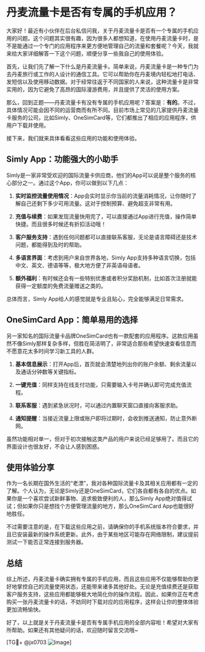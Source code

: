 # 丹麦流量卡是否有专属的手机应用？

大家好！最近有小伙伴在后台私信问我，关于丹麦流量卡是否有一个专属的手机应用的问题。这个问题其实很有趣，因为很多人都想知道，在使用丹麦流量卡时，是不是能通过一个专门的应用程序来更方便地管理自己的流量和套餐呢？今天，我就来给大家详细解答一下这个问题，顺便分享一些我自己的使用体验。

首先，让我们先了解一下什么是丹麦流量卡。简单来说，丹麦流量卡是一种专门为去丹麦旅行或工作的人设计的通信工具。它可以帮助你在丹麦境内轻松地打电话、发短信以及使用移动数据。对于经常往返于不同国家的人来说，这种流量卡是非常实用的，因为它避免了高昂的国际漫游费用，并且提供了灵活的使用方案。

那么，回到正题——丹麦流量卡有没有专属的手机应用呢？答案是：**有的**。不过，具体情况可能会因不同的运营商而有所不同。目前市场上常见的几家提供丹麦流量卡服务的公司，比如Simly、OneSimCard等，它们都推出了相应的应用程序，供用户下载并使用。

接下来，我们就来具体看看这些应用的功能和使用体验。

## Simly App：功能强大的小助手

Simly是一家非常受欢迎的国际流量卡供应商，他们的App可以说是整个服务的核心部分之一。通过这个App，你可以做到以下几点：

1. **实时监控流量使用情况**：App会实时显示你当前的流量消耗情况，让你随时了解自己还剩下多少可用流量。这对于控制预算、避免超支非常有用。
   
2. **充值与续费**：如果发现流量快用完了，可以直接通过App进行充值，操作简单快捷。而且很多时候还有折扣活动哦！

3. **客户服务支持**：遇到任何问题都可以直接联系客服，无论是语言障碍还是技术问题，都能得到及时的帮助。

4. **多语言界面**：考虑到用户来自世界各地，Simly App支持多种语言切换，包括中文、英文、德语等等，极大地方便了非英语母语者。

5. **额外福利**：有时候还会有一些特别优惠或者积分奖励机制，比如首次注册就能获得一定额度的免费流量赠送之类的。

总体而言，Simly App给人的感觉就是专业且贴心，完全能够满足日常需求。

## OneSimCard App：简单易用的选择

另一家知名的国际流量卡品牌OneSimCard也有一款配套的应用程序。这款应用虽然不像Simly那样复杂多样，但胜在简洁明了，非常适合那些希望快速查看信息而不愿意花太多时间学习新工具的人群。

1. **基本信息展示**：打开App后，首页就会清楚地列出你的账户余额、剩余流量以及通话分钟数等关键指标。
   
2. **一键充值**：同样支持在线支付功能，只需要输入卡号并确认即可完成充值流程。
   
3. **联系客服**：遇到紧急状况时，可以通过内置聊天窗口直接向客服求助。
   
4. **通知提醒**：当接近流量上限或账户即将过期时，会收到推送通知，防止意外断网。

虽然功能相对单一，但对于初次接触这类产品的用户来说已经足够用了。而且它的界面设计也很友好，不会让人感到困惑。

## 使用体验分享

作为一名长期在国外生活的“老漂”，我对各种国际流量卡及其相关应用都有一定的了解。个人认为，无论是Simly还是OneSimCard，它们各自都有各自的优点。如果你是一个喜欢尝试新鲜事物、追求极致便利的人，那么Simly App绝对值得试试；但如果你只是想找个方便管理流量的地方，那么OneSimCard App也能很好地胜任。

不过需要注意的是，在下载这些应用之前，请确保你的手机系统版本符合要求，并且已安装最新的操作系统更新。此外，由于某些地区可能存在网络限制，建议提前测试一下能否正常连接到服务器。

## 总结

综上所述，丹麦流量卡确实拥有专属的手机应用，而且这些应用不仅能够帮助你更好地掌控自己的流量使用状态，还能带来诸多其他好处。无论是充值续费还是获取客户服务支持，这些应用都能够极大地简化你的操作流程。因此，如果你正在考虑购买一张丹麦流量卡的话，不妨同时下载对应的应用程序，这样会让你的整体体验更加流畅愉快。

好了，以上就是关于丹麦流量卡是否有专属手机应用的全部内容啦！希望对大家有所帮助。如果还有其他疑问的话，欢迎随时留言交流哦~

[TG💪+ @jx0703 ![Image](https://github.com/user-attachments/assets/dbca1d08-cadb-493c-b0ec-ad6f7a83f270)]